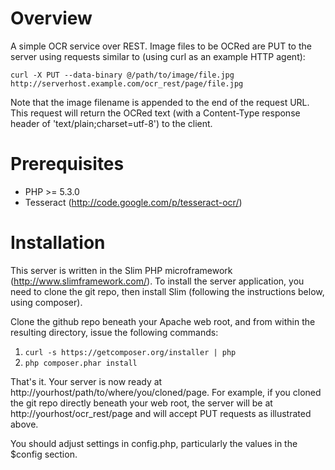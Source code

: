 # Overview

A simple OCR service over REST. Image files to be OCRed are PUT to the server using requests similar to (using curl as an example HTTP agent):

```
curl -X PUT --data-binary @/path/to/image/file.jpg http://serverhost.example.com/ocr_rest/page/file.jpg
```

Note that the image filename is appended to the end of the request URL. This request will return the OCRed text (with a Content-Type response header of 'text/plain;charset=utf-8') to the client.

# Prerequisites

* PHP >= 5.3.0
* Tesseract (http://code.google.com/p/tesseract-ocr/)

# Installation

This server is written in the Slim PHP microframework (http://www.slimframework.com/). To install the server application, you need to clone the git repo, then install Slim (following the instructions below, using composer).

Clone the github repo beneath your Apache web root, and from within the resulting directory, issue the following commands:

1. ```curl -s https://getcomposer.org/installer | php```
2. ```php composer.phar install```

That's it. Your server is now ready at http://yourhost/path/to/where/you/cloned/page. For example, if you cloned the git repo directly beneath your web root, the server will be at  http://yourhost/ocr_rest/page and will accept PUT requests as illustrated above.

You should adjust settings in config.php, particularly the values in the $config section.


